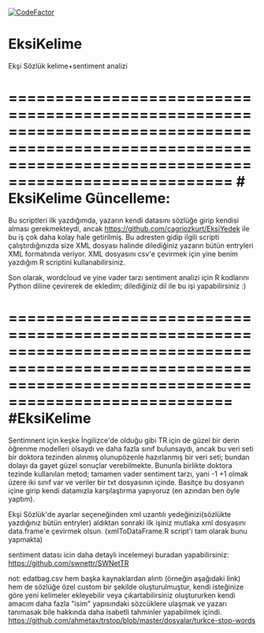 [![CodeFactor](https://www.codefactor.io/repository/github/altunenes/eksikelime/badge)](https://www.codefactor.io/repository/github/altunenes/eksikelime)
# EksiKelime
Ekşi Sözlük kelime+sentiment analizi

==========================================================================================================================================================
                                                                         # EksiKelime Güncelleme:
==========================================================================================================================================================



Bu scriptleri ilk yazdığımda, yazarın kendi datasını sözlüğe girip kendisi alması gerekmekteydi, ancak https://github.com/cagriozkurt/EksiYedek ile bu iş çok daha kolay hale getirilmiş. Bu adresten gidip ilgili scripti çalıştırdığınızda size XML dosyası halinde dilediğiniz yazarın bütün entryleri XML formatında veriyor. XML dosyasını csv'e çevirmek için yine benim yazdığım R scriptini kullanabilirsiniz. 

Son olarak, wordcloud ve yine vader tarzı sentiment analizi için R kodlarını Python diline çevirerek de ekledim; dilediğiniz dil ile bu işi yapabilirsiniz :)


 ==========================================================================================================================================================
                                                                          #EksiKelime
 ==========================================================================================================================================================




Sentimnent için keşke İngilizce'de olduğu gibi TR için de güzel bir derin öğrenme modelleri olsaydı ve daha fazla sınıf bulunsaydı, ancak bu veri seti bir doktora tezinden alınmış olunupözenle hazırlanmış bir veri seti; bundan dolayı da gayet güzel sonuçlar verebilmekte. Bununla birlikte doktora tezinde kullanılan metod; tamamen vader sentiment tarzı, yani -1 +1 olmak üzere iki sınıf var ve veriler bir txt dosyasının içinde. Basitçe bu dosyanın içine girip kendi datamızla karşılaştırma yapıyoruz (en azından ben öyle yaptım).

Ekşi Sözlük'de ayarlar seçeneğinden xml uzantılı yedeğinizi(sözlükte yazdığınız bütün entryler) aldıktan sonraki ilk işiniz mutlaka xml dosyasını data.frame'e çevirmek olsun. (xmlToDataFrame.R script'i tam olarak bunu yapmakta) 


sentiment datası icin daha detaylı incelemeyi buradan yapabilirsiniz: https://github.com/swnettr/SWNetTR



not: edatbag.csv hem başka kaynaklardan alıntı (örneğin aşağıdaki link) hem de sözlüğe özel custom bir şekilde oluşturulmuştur, kendi isteğinize göre yeni kelimeler ekleyebilir veya çıkartabilirsiniz oluştururken kendi amacım daha fazla "isim" yapısındaki sözcüklere ulaşmak ve yazarı tanımasak bile hakkında daha isabetli tahminler yapabilmek içindi.
https://github.com/ahmetax/trstop/blob/master/dosyalar/turkce-stop-words
